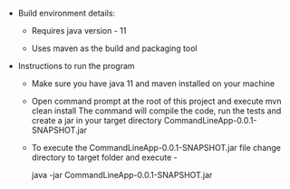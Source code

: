 - Build environment details:
    - Requires java version - 11

    - Uses maven as the build and packaging tool


- Instructions to run the program
    - Make sure you have java 11 and maven installed on your machine

    - Open command prompt at the root of this project and execute mvn clean install
      The command will compile the code, run the tests and create a jar in your target directory
      CommandLineApp-0.0.1-SNAPSHOT.jar

    - To execute the CommandLineApp-0.0.1-SNAPSHOT.jar file change directory
      to target folder and execute -

      java -jar CommandLineApp-0.0.1-SNAPSHOT.jar